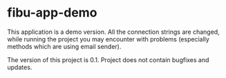 # fibu-app-demo
This application is a demo version. All the connection strings are changed, while running the project you may encounter with problems (especially methods which are using email sender).

The version of this project is 0.1. Project does not contain bugfixes and updates.
